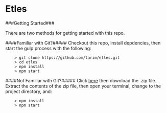 # Etles 

###Getting Started###

There are two methods for getting started with this repo.

####Familiar with Git?#####
Checkout this repo, install depdencies, then start the gulp process with the following:

```
	> git clone https://github.com/tarim/etles.git
	> cd etles
	> npm install
	> npm start
```

####Not Familiar with Git?#####
Click [here](https://github.com/tarim/etles/archive/master.zip) then download the .zip file.  Extract the contents of the zip file, then open your terminal, change to the project directory, and:

```
	> npm install
	> npm start
```
